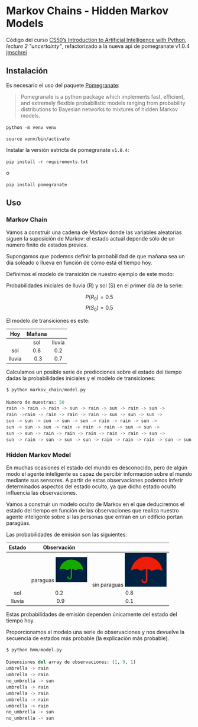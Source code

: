Markov Chains - Hidden Markov Models
====================================

Código del curso [CS50’s Introduction to Artificial Intelligence with Python](https://cs50.harvard.edu/ai/2024/), _lecture 2 "uncertainty"_, refactorizado a la nueva api de pomegranate v1.0.4 [jmschrei](https://pomegranate.readthedocs.io/en/latest/tutorials/B_Model_Tutorial_4_Hidden_Markov_Models.html)

## Instalación

Es necesario el uso del paquete [Pomegranate](https://pomegranate.readthedocs.io/en/stable/index.html):

> Pomegranate is a python package which implements fast, efficient, and extremely flexible probabilistic models ranging from probability distributions to Bayesian networks to mixtures of hidden Markov models.

`python -m venv venv`

`source venv/bin/activate`

Instalar la versión estricta de pomegranate `v1.0.4`:

`pip install -r requirements.txt`

o

`pip install pomegranate`

## Uso

### Markov Chain

Vamos a construir una cadena de Markov donde las variables aleatorias siguen la suposición de Markov: el estado actual depende sólo de un número finito de estados previos.

Supongamos que podemos definir la probabilidad de que mañana sea un dia soleado o llueva en función de cómo está el tiempo hoy. 

Definimos el modelo de transición de nuestro ejemplo de este modo:

Probabilidades iniciales de lluvia (R) y sol (S) en el primer día de la serie:

$$ P(R_0) = 0.5 $$
$$ P(S_0) = 0.5 $$

El modelo de transiciones es este:

|  Hoy  | Mañana|       |
| :---: | :---: | :---: |
|       |  sol  | lluvia|
| sol   |  0.8	|  0.2  |
| lluvia|  0.3  |   0.7 |

Calculamos un posible serie de predicciones sobre el estado del tiempo dadas la probabilidades iniciales y el modelo de transiciones:

```python
$ python markov_chain/model.py

Numero de muestras: 50
rain -> rain -> rain -> sun -> rain -> sun -> rain -> sun ->
rain ->rain -> rain -> rain -> rain -> sun -> sun -> sun ->
sun -> sun -> sun -> sun -> sun -> rain -> rain -> sun -> 
sun -> sun -> sun -> rain -> rain -> rain -> sun -> sun -> 
sun -> sun -> rain -> rain -> rain -> rain -> rain -> sun ->
sun -> rain -> sun -> sun -> sun -> rain -> rain -> rain -> sun -> sun
```

### Hidden Markov Model

En muchas ocasiones el estado del mundo es desconocido, pero de algún modo el agente inteligente es capaz de percibir información sobre el mundo mediante sus sensores. A partir de estas observaciones podemos inferir determinados aspectos del estado oculto, ya que dicho estado oculto influencia las observaciones.

Vamos a construir un modelo oculto de Markov en el que deduciremos el estado del tiempo en función de las observaciones que realiza nuestro agente inteligente sobre si las personas que entran en un edificio portan paragüas.


Las probabilidades de emisión son las siguientes:

| Estado| Observación|       |
| :---: | :---:      | :---: |
|       |  paraguas ![](./paraguas.png)  | sin paraguas ![](./no_paraguas.png) |
| sol   |  0.2	     |  0.8  |
| lluvia|  0.9       |  0.1  |

Estas probabilidades de emisión dependen únicamente del estado del tiempo hoy. 

Proporcionamos al modelo una serie de observaciones y nos devuelve la secuencia de estados más probable (la explicación más probable).

```python
$ python hmm/model.py

Dimensiones del array de observaciones: (1, 9, 1)
umbrella -> rain
umbrella -> rain
no_umbrella -> sun
umbrella -> rain
umbrella -> rain
umbrella -> rain
umbrella -> rain
no_umbrella -> sun
no_umbrella -> sun
```

